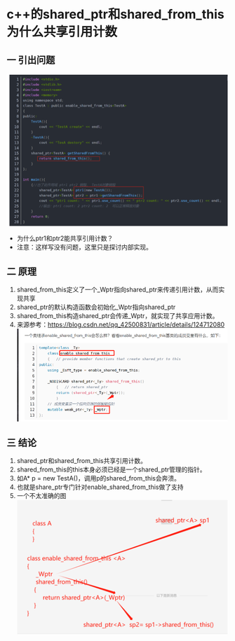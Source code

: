 # c++的shared_ptr和shared_from_this为什么共享引用计数

## 一 引出问题
![](.images/cffbfdaf.png)
- 为什么ptr1和ptr2能共享引用计数？
- 注意：这样写没有问题，这里只是探讨内部实现。

## 二 原理
1. shared_from_this定义了一个_Wptr指向shared_ptr来传递引用计数，从而实现共享
1.  shared_ptr的默认构造函数会初始化_Wptr指向shared_ptr
2.  shared_from_this构造shared_ptr会传递_Wptr，就实现了共享应用计数。
3.  来源参考：https://blog.csdn.net/qq_42500831/article/details/124712080
![](.images/c13f106c.png)

## 三 结论
1. shared_ptr和shared_from_this共享引用计数。
2. shared_from_this的this本身必须已经是一个shared_ptr管理的指针。
1. 如A* p = new TestA()，调用p的shared_from_this会奔溃。
3. 也就是share_ptr专门针对enable_shared_from_this做了支持
4. 一个不太准确的图
![](.images/14d42cce.png)